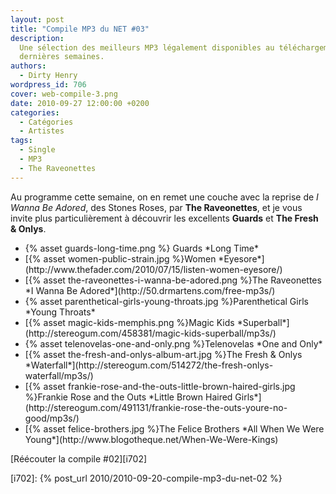 ```yaml
---
layout: post
title: "Compile MP3 du NET #03"
description:
  Une sélection des meilleurs MP3 légalement disponibles au téléchargement des
  dernières semaines.
authors:
  - Dirty Henry
wordpress_id: 706
cover: web-compile-3.png
date: 2010-09-27 12:00:00 +0200
categories:
  - Catégories
  - Artistes
tags:
  - Single
  - MP3
  - The Raveonettes
---
```


Au programme cette semaine, on en remet une couche avec la reprise de _I Wanna
Be Adored_, des Stones Roses, par **The Raveonettes**, et je vous invite plus
particulièrement à découvrir les excellents **Guards** et **The Fresh & Onlys**.

<ul class="polaroids">

<li><div class="polaroid">
{% asset guards-long-time.png %}
Guards *Long Time*
</div></li>

<li><div class="polaroid">
[{% asset women-public-strain.jpg %}Women
*Eyesore*](http://www.thefader.com/2010/07/15/listen-women-eyesore/)
</div></li>

<li><div class="polaroid">
[{% asset the-raveonettes-i-wanna-be-adored.png %}The Raveonettes
*I Wanna Be Adored*](http://50.drmartens.com/free-mp3s/)
</div></li>

<li><div class="polaroid">
{% asset parenthetical-girls-young-throats.jpg %}Parenthetical Girls
*Young Throats*
</div></li>

<li><div class="polaroid">
[{% asset magic-kids-memphis.png %}Magic Kids
*Superball*](http://stereogum.com/458381/magic-kids-superball/mp3s/)
</div></li>

<li><div class="polaroid">
{% asset telenovelas-one-and-only.png %}Telenovelas
*One and Only*
</div></li>

<li><div class="polaroid">
[{% asset the-fresh-and-onlys-album-art.jpg %}The Fresh & Onlys
*Waterfall*](http://stereogum.com/514272/the-fresh-onlys-waterfall/mp3s/)
</div></li>

<li><div class="polaroid">
[{% asset frankie-rose-and-the-outs-little-brown-haired-girls.jpg %}Frankie Rose and the Outs
*Little Brown Haired Girls*](http://stereogum.com/491131/frankie-rose-the-outs-youre-no-good/mp3s/)
</div></li>

<li><div class="polaroid">
[{% asset felice-brothers.jpg %}The Felice Brothers
*All When We Were Young*](http://www.blogotheque.net/When-We-Were-Kings)
</div></li>

</ul>

[Réécouter la compile #02][i702]

[i702]: {% post_url 2010/2010-09-20-compile-mp3-du-net-02 %}
